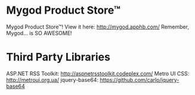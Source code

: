 Mygod Product Store™
=================

Mygod Product Store™!
View it here: http://mygod.apphb.com/
Remember, Mygod... is SO AWESOME!

Third Party Libraries
=====================
ASP.NET RSS Toolkit: http://aspnetrsstoolkit.codeplex.com/
Metro UI CSS: http://metroui.org.ua/
jquery-base64: https://github.com/carlo/jquery-base64